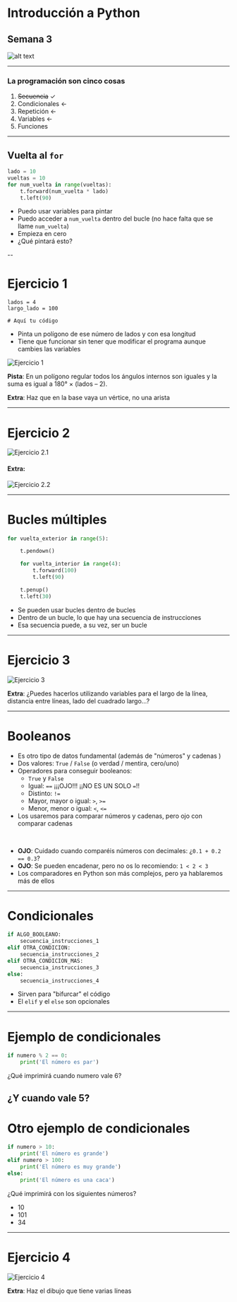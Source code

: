 

# Introducción a Python

## Semana 3
<!-- .element style="text-align:center" -->

![alt text](./img/logo2.png) <!-- .element style="margin-left: auto; margin-right: auto; display: block" -->

---

### La programación son cinco cosas

1. ~~Secuencia~~ ✓
2. Condicionales <-
3. Repetición <-
4. Variables <-
5. Funciones

---

## Vuelta al `for`


```python
lado = 10
vueltas = 10
for num_vuelta in range(vueltas):
    t.forward(num_vuelta * lado)
    t.left(90)
```
<!-- .element style="font-size: 1em" -->

- Puedo usar variables para pintar
- Puedo acceder a `num_vuelta` dentro del bucle (no hace falta que se llame `num_vuelta`)
- Empieza en cero
- ¿Qué pintará esto?


--

# Ejercicio 1

```
lados = 4
largo_lado = 100

# Aquí tu código
```
<!-- .element style="font-size: 1em" -->

- Pinta un polígono de ese número de lados y con esa longitud
- Tiene que funcionar sin tener que modificar el programa aunque cambies las variables

![Ejercicio 1](./img/ejercicio_1.png) <!-- .element class="noborder center" -->

**Pista**: En un polígono regular todos los ángulos internos son iguales
y la suma es igual a 180° × (lados – 2).


**Extra**: Haz que en la base vaya un vértice, no una arista

---

# Ejercicio 2

![Ejercicio 2.1](./img/ejercicio_2_1.png) <!-- .element class="noborder center" -->

#### Extra: <!-- .element style="text-align:center" -->

![Ejercicio 2.2](./img/ejercicio_2_2.png) <!-- .element class="noborder center" -->


---

# Bucles múltiples

```python
for vuelta_exterior in range(5):

    t.pendown()

    for vuelta_interior in range(4):
        t.forward(100)
        t.left(90)

    t.penup()
    t.left(30)
```
<!-- .element style="font-size: 1em" -->

- Se pueden usar bucles dentro de bucles
- Dentro de un bucle, lo que hay una secuencia de instrucciones
- Esa secuencia puede, a su vez, ser un bucle

---

# Ejercicio 3

![Ejercicio 3](./img/ejercicio_3.png) <!-- .element class="noborder center" -->

**Extra**: ¿Puedes hacerlos utilizando variables para el largo de la línea, distancia entre líneas, lado del cuadrado largo...?

---

# Booleanos

- Es otro tipo de datos fundamental (además de "números" y cadenas )
- Dos valores: `True` / `False` (o verdad / mentira, cero/uno)
- Operadores para conseguir booleanos:
  - `True` y `False`
  - Igual: `==` ¡¡¡OJO!!! ¡¡NO ES UN SOLO `=`!!
  - Distinto: `!=`
  - Mayor, mayor o igual: `>`, `>=`
  - Menor, menor o igual: `<`, `<=`
- Los usaremos para comparar números y cadenas, pero ojo con comparar cadenas

<br>

- **OJO**: Cuidado cuando comparéis números con decimales: ¿`0.1 + 0.2 == 0.3`?
- **OJO**: Se pueden encadenar, pero no os lo recomiendo: `1 < 2 < 3`
- Los comparadores en Python son más complejos, pero ya hablaremos más de ellos

---

# Condicionales

```python
if ALGO_BOOLEANO:
    secuencia_instrucciones_1
elif OTRA_CONDICION:
    secuencia_instrucciones_2
elif OTRA_CONDICION_MAS:
    secuencia_instrucciones_3
else:
    secuencia_instrucciones_4
```
<!-- .element style="font-size: 1em" -->

- Sirven para "bifurcar" el código
- El `elif` y el `else` son opcionales

---

# Ejemplo de condicionales

```python
if numero % 2 == 0:
    print('El número es par')
```
<!-- .element style="font-size: 1em" -->

¿Qué imprimirá cuando numero vale 6?

¿Y cuando vale 5?
---

# Otro ejemplo de condicionales

```python
if numero > 10:
    print('El número es grande')
elif numero > 100:
    print('El número es muy grande')
else:
    print('El número es una caca')
```
<!-- .element style="font-size: 1em" -->

¿Qué imprimirá con los siguientes números?
- 10
- 101
- 34

---

# Ejercicio 4

![Ejercicio 4](./img/ejercicio_4.png) <!-- .element class="noborder center" -->

**Extra**: Haz el dibujo que tiene varias líneas
